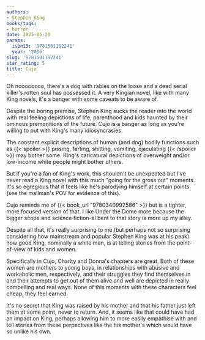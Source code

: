 ```yaml
---
authors:
- Stephen King
books/tags:
- horror
date: 2025-05-20
params:
  isbn13: '9781501192241'
  year: '2016'
slug: '9781501192241'
star_rating: 5
title: Cujo
---
```


Oh noooooooo, there's a dog with rabies on the loose and a dead serial killer's rotten soul has possessed it. A very Kingian novel, like with many King novels, it's a banger with some caveats to be aware of.

<!--more-->


Despite the boring premise, Stephen King sucks the reader into the world with real feeling depictions of life, parenthood and kids haunted by their ominous premonitions of the future. Cujo is a banger as long as you're willing to put with King's many idiosyncrasies.

The constant explicit descriptions of human (and dog) bodily functions such as {{< spoiler >}} pissing, farting, shitting, vomiting, ejaculating {{< /spoiler >}} may bother some. King's caricatural depictions of overweight and/or low-income white people might bother others.

But if you're a fan of King's work, this shouldn't be unexpected but I've never read a King novel with this much "going for the gross out" moments. It's so egregious that it feels like he's parodying himself at certain points (see the mailman's POV for evidence of this).

Cujo reminds me of {{< book_url "9780340992586" >}} but is a tighter, more focused version of that. I like Under the Dome more because the bigger scope and science fiction-al bent to that story is more up my alley. 

Despite all that, it's really surprising to me (but perhaps not so surprising considering how mainstream and popular Stephen King was at his peak) how good King, nominally a white man, is at telling stories from the point-of-view of kids and women.

Specifically in Cujo, Charity and Donna's chapters are great. Both of these women are mothers to young boys, in relationships with abusive and workaholic men, respectively, and their struggles they find themselves in and their attempts to get out of them alive and well are depicted in really compelling and real ways. None of this moments with these characters feel cheap, they feel earned.

It's no secret that King was raised by his mother and that his father just left them at some point, never to return. And, it seems like that could have had an impact on King, perhaps allowing him to more easily empathise with and tell stories from these perpectives like the his mother's which would have so unlike his own.